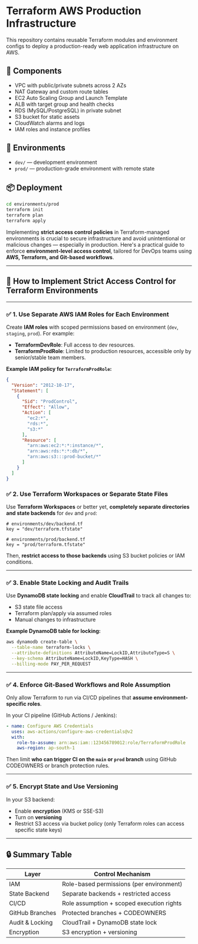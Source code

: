 # Terraform AWS Production Infrastructure

This repository contains reusable Terraform modules and environment configs to deploy a production-ready web application infrastructure on AWS.

## 🔧 Components

- VPC with public/private subnets across 2 AZs
- NAT Gateway and custom route tables
- EC2 Auto Scaling Group and Launch Template
- ALB with target group and health checks
- RDS (MySQL/PostgreSQL) in private subnet
- S3 bucket for static assets
- CloudWatch alarms and logs
- IAM roles and instance profiles

## 🚀 Environments

- `dev/` — development environment
- `prod/` — production-grade environment with remote state

## 📦 Deployment

```bash
cd environments/prod
terraform init
terraform plan
terraform apply

```
Implementing **strict access control policies** in Terraform-managed environments is crucial to secure infrastructure and avoid unintentional or malicious changes — especially in production. Here's a practical guide to enforce **environment-level access control**, tailored for DevOps teams using **AWS, Terraform, and Git-based workflows**.

---

## 🔐 How to Implement Strict Access Control for Terraform Environments

---

### ✅ 1. **Use Separate AWS IAM Roles for Each Environment**

Create **IAM roles** with scoped permissions based on environment (`dev`, `staging`, `prod`). For example:

* **TerraformDevRole**: Full access to dev resources.
* **TerraformProdRole**: Limited to production resources, accessible only by senior/stable team members.

**Example IAM policy for `TerraformProdRole`:**

```json
{
  "Version": "2012-10-17",
  "Statement": [
    {
      "Sid": "ProdControl",
      "Effect": "Allow",
      "Action": [
        "ec2:*",
        "rds:*",
        "s3:*"
      ],
      "Resource": [
        "arn:aws:ec2:*:*:instance/*",
        "arn:aws:rds:*:*:db/*",
        "arn:aws:s3:::prod-bucket/*"
      ]
    }
  ]
}
```

### ✅ 2. **Use Terraform Workspaces or Separate State Files**

Use **Terraform Workspaces** or better yet, **completely separate directories and state backends** for `dev` and `prod`:

```hcl
# environments/dev/backend.tf
key = "dev/terraform.tfstate"

# environments/prod/backend.tf
key = "prod/terraform.tfstate"
```

Then, **restrict access to those backends** using S3 bucket policies or IAM conditions.

---

### ✅ 3. **Enable State Locking and Audit Trails**

Use **DynamoDB state locking** and enable **CloudTrail** to track all changes to:

* S3 state file access
* Terraform plan/apply via assumed roles
* Manual changes to infrastructure

**Example DynamoDB table for locking:**

```bash
aws dynamodb create-table \
  --table-name terraform-locks \
  --attribute-definitions AttributeName=LockID,AttributeType=S \
  --key-schema AttributeName=LockID,KeyType=HASH \
  --billing-mode PAY_PER_REQUEST
```

---

### ✅ 4. **Enforce Git-Based Workflows and Role Assumption**

Only allow Terraform to run via CI/CD pipelines that **assume environment-specific roles**.

In your CI pipeline (GitHub Actions / Jenkins):

```yaml
- name: Configure AWS Credentials
  uses: aws-actions/configure-aws-credentials@v2
  with:
    role-to-assume: arn:aws:iam::123456789012:role/TerraformProdRole
    aws-region: ap-south-1
```

Then limit **who can trigger CI on the `main` or `prod` branch** using GitHub CODEOWNERS or branch protection rules.

---



### ✅ 5. **Encrypt State and Use Versioning**

In your S3 backend:

* Enable **encryption** (KMS or SSE-S3)
* Turn on **versioning**
* Restrict S3 access via bucket policy (only Terraform roles can access specific state keys)

---



## 🔒 Summary Table

| Layer           | Control Mechanism                         |
| --------------- | ----------------------------------------- |
| IAM             | Role-based permissions (per environment)  |
| State Backend   | Separate backends + restricted access     |
| CI/CD           | Role assumption + scoped execution rights |
| GitHub Branches | Protected branches + CODEOWNERS           |
| Audit & Locking | CloudTrail + DynamoDB state lock          |
| Encryption      | S3 encryption + versioning                |




